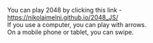 You can play 2048 by clicking this link - https://nikolaimelni.github.io/2048_JS/  
If you use a computer, you can play with arrows.  
On a mobile phone or tablet, you can swipe.
